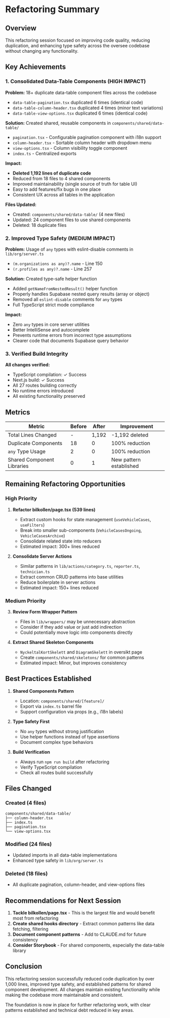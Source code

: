 # Refactoring Summary

## Overview
This refactoring session focused on improving code quality, reducing duplication, and enhancing type safety across the oversee codebase without changing any functionality.

## Key Achievements

### 1. Consolidated Data-Table Components (HIGH IMPACT)
**Problem:** 18+ duplicate data-table component files across the codebase
- `data-table-pagination.tsx` duplicated 6 times (identical code)
- `data-table-column-header.tsx` duplicated 4 times (minor text variations)
- `data-table-view-options.tsx` duplicated 6 times (identical code)

**Solution:** Created shared, reusable components in `components/shared/data-table/`
- `pagination.tsx` - Configurable pagination component with i18n support
- `column-header.tsx` - Sortable column header with dropdown menu
- `view-options.tsx` - Column visibility toggle component
- `index.ts` - Centralized exports

**Impact:**
- **Deleted 1,192 lines of duplicate code**
- Reduced from 18 files to 4 shared components
- Improved maintainability (single source of truth for table UI)
- Easy to add features/fix bugs in one place
- Consistent UX across all tables in the application

**Files Updated:**
- Created: `components/shared/data-table/` (4 new files)
- Updated: 24 component files to use shared components
- Deleted: 18 duplicate files

### 2. Improved Type Safety (MEDIUM IMPACT)
**Problem:** Usage of `any` types with eslint-disable comments in `lib/org/server.ts`
- `(m.organizations as any)?.name` - Line 150
- `(r.profiles as any)?.name` - Line 257

**Solution:** Created type-safe helper function
- Added `getNameFromNestedResult()` helper function
- Properly handles Supabase nested query results (array or object)
- Removed all `eslint-disable` comments for `any` types
- Full TypeScript strict mode compliance

**Impact:**
- Zero `any` types in core server utilities
- Better IntelliSense and autocomplete
- Prevents runtime errors from incorrect type assumptions
- Clearer code that documents Supabase query behavior

### 3. Verified Build Integrity
**All changes verified:**
- TypeScript compilation: ✓ Success
- Next.js build: ✓ Success
- All 27 routes building correctly
- No runtime errors introduced
- All existing functionality preserved

## Metrics

| Metric | Before | After | Improvement |
|--------|--------|-------|-------------|
| Total Lines Changed | - | 1,192 | -1,192 deleted |
| Duplicate Components | 18 | 0 | 100% reduction |
| `any` Type Usage | 2 | 0 | 100% reduction |
| Shared Component Libraries | 0 | 1 | New pattern established |

## Remaining Refactoring Opportunities

### High Priority
1. **Refactor bilkollen/page.tsx (539 lines)**
   - Extract custom hooks for state management (`useVehicleCases`, `useFilters`)
   - Break into smaller sub-components (`VehicleCasesOngoing`, `VehicleCasesArchive`)
   - Consolidate related state into reducers
   - Estimated impact: 300+ lines reduced

2. **Consolidate Server Actions**
   - Similar patterns in `lib/actions/category.ts`, `reporter.ts`, `technician.ts`
   - Extract common CRUD patterns into base utilities
   - Reduce boilerplate in server actions
   - Estimated impact: 150+ lines reduced

### Medium Priority
3. **Review Form Wrapper Pattern**
   - Files in `lib/wrappers/` may be unnecessary abstraction
   - Consider if they add value or just add indirection
   - Could potentially move logic into components directly

4. **Extract Shared Skeleton Components**
   - `NyckeltalKortSkelett` and `DiagramSkelett` in oversikt page
   - Create `components/shared/skeletons/` for common patterns
   - Estimated impact: Minor, but improves consistency

## Best Practices Established

1. **Shared Components Pattern**
   - Location: `components/shared/[feature]/`
   - Export via `index.ts` barrel file
   - Support configuration via props (e.g., i18n labels)

2. **Type Safety First**
   - No `any` types without strong justification
   - Use helper functions instead of type assertions
   - Document complex type behaviors

3. **Build Verification**
   - Always run `npm run build` after refactoring
   - Verify TypeScript compilation
   - Check all routes build successfully

## Files Changed

### Created (4 files)
```
components/shared/data-table/
├── column-header.tsx
├── index.ts
├── pagination.tsx
└── view-options.tsx
```

### Modified (24 files)
- Updated imports in all data-table implementations
- Enhanced type safety in `lib/org/server.ts`

### Deleted (18 files)
- All duplicate pagination, column-header, and view-options files

## Recommendations for Next Session

1. **Tackle bilkollen/page.tsx** - This is the largest file and would benefit most from refactoring
2. **Create shared hooks directory** - Extract common patterns like data fetching, filtering
3. **Document component patterns** - Add to CLAUDE.md for future consistency
4. **Consider Storybook** - For shared components, especially the data-table library

## Conclusion

This refactoring session successfully reduced code duplication by over 1,000 lines, improved type safety, and established patterns for shared component development. All changes maintain existing functionality while making the codebase more maintainable and consistent.

The foundation is now in place for further refactoring work, with clear patterns established and technical debt reduced in key areas.
